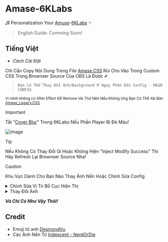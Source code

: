 # Amase-6KLabs
♫ Personalization Your [Amuse](https://6klabs.com/amuse)-[6KLabs](https://6klabs.com/)  ✨

> English Guide: Comming Soon!

## Tiếng Việt
* *Cách Cài Đặt*

Chỉ Cần Copy Nội Dung Trong File [Amase.CSS](https://github.com/AppleSang/Amase-6KLabs/blob/main/Amase.CSS) Rùi Cho Vào Trong Custom CSS Trong Brownser Source Của OBS Là Được ✔
>     Bạn Có Thể Thay Đổi Ảnh/Background Ở Ngay Phần Đầu Config - MAIN CONFIG
<sup> Vì mình không có After Effect Để Remove Vài Thứ Nên Nếu Không Ưng Bạn Có Thể Xài Bản [Amase_Legacy.CSS](https://github.com/AppleSang/Amase-6KLabs/blob/main/Amase_Legacy.CSS)</sup>
> [!IMPORTANT]
> Tắt "[Cover Blur](https://6klabs.com/dashboard/widgets/amuse)" Trong 6KLabs Nếu Phần Player Bị Đè Màu!
> 
> ![image](https://github.com/user-attachments/assets/5a0cb08d-ce8a-459e-9d76-ef0aaa22ee46)


> [!TIP]
> Nếu Không Có Thay Đổi Gì Hoặc Không Hiện "Inject Modify Success" Thì Hãy Refresh Lại Brownser Source Nha!

> [!CAUTION]
> Khu Vực Dành Cho Bạn Nào Thay Ảnh Nền Hoặc Chỉnh Sửa Config
> <details>
>  <summary>Chỉnh Sửa Vị Trí Bố Cục Hiện Thị</summary>
>  
> Do Mình Code Để Hỗ Trợ Tốt Nhất Những Cái Mặc Định Nên Có Thể Gây Lỗi Khi Custom.
> Nếu Bạn Muốn Thay Background Hãy Tìm Đoạn Code.... 
>  
>  ```
>  --Code-1: left bottom/cover no-repeat;
>  ```
> Và Sửa Thành Dưới Đây Để Hiện Thị Ở Chính Giữa File....
>  ```
>  --Code-1: center center/cover no-repeat;
>  ```
> </details>
> <details>
>  <summary>Thay Đổi Ảnh</summary>
>  
> Bạn Chỉ Có Thể Thay Đổi Thành Dạng PNG, GIF, WebP,...  
> Các Dạng MP4, WebM,... Sẽ Không Được Chấp Nhận  
> Bạn Có Thể Up Ảnh/GIF Lên Github/Discord Để Thay Vào!
>  
> </details>


***Và Chỉ Có Như Vậy Thôi!***




## Credit
- Emoji từ anh [DesmondVu](https://www.twitch.tv/desmondvu)
- Các Ảnh Nền Từ [Iridescent - NerdOrDie](https://nerdordie.com/product/iridescent-stream-pack)
